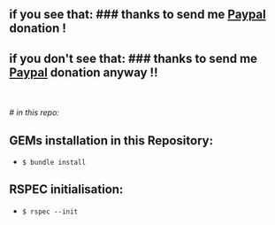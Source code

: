 ## if you see that: ### thanks to send me [Paypal](https://www.paypal.com) donation !
## if you don't see that: ### thanks to send me [Paypal](https://www.paypal.com) donation anyway !!

</br>
</br>
# <em>in this repo:</em>

## GEMs installation in this Repository:
- `$ bundle install`

## RSPEC initialisation:
- `$ rspec --init`




<!-- pour inserer une image:
<div><img src="https://nokogiri.org/images/nokogiri-serif-black.png" align="right"/></div> -->